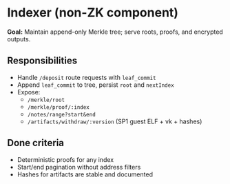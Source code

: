 # Indexer (non-ZK component)

**Goal:** Maintain append-only Merkle tree; serve roots, proofs, and encrypted outputs.

## Responsibilities
- Handle `/deposit` route requests with `leaf_commit`
- Append `leaf_commit` to tree, persist `root` and `nextIndex`
- Expose:
  - `/merkle/root`
  - `/merkle/proof/:index`
  - `/notes/range?start&end`
  - `/artifacts/withdraw/:version` (SP1 guest ELF + vk + hashes)

## Done criteria
- Deterministic proofs for any index
- Start/end pagination without address filters
- Hashes for artifacts are stable and documented
